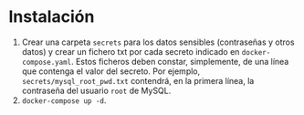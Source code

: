 # Instalación

1. Crear una carpeta `secrets` para los datos sensibles (contraseñas y otros datos) y crear un fichero txt por cada secreto indicado en `docker-compose.yaml`. Estos ficheros deben constar, simplemente, de una línea que contenga el valor del secreto. Por ejemplo, `secrets/mysql_root_pwd.txt` contendrá, en la primera línea, la contraseña del usuario `root` de MySQL.
2. `docker-compose up -d`.